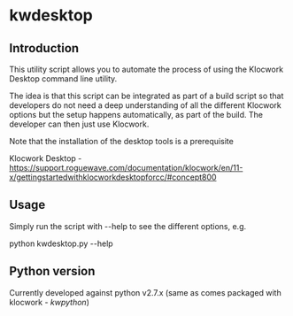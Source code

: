 # kwdesktop

## Introduction

This utility script allows you to automate the process of using the Klocwork Desktop
command line utility.

The idea is that this script can be integrated as part of a build script so that
developers do not need a deep understanding of all the different Klocwork options
but the setup happens automatically, as part of the build. The developer can then
just use Klocwork.

Note that the installation of the desktop tools is a prerequisite

Klocwork Desktop - https://support.roguewave.com/documentation/klocwork/en/11-x/gettingstartedwithklocworkdesktopforcc/#concept800

## Usage

Simply run the script with --help to see the different options, e.g.

python kwdesktop.py --help

## Python version

Currently developed against python v2.7.x (same as comes packaged with klocwork - *kwpython*)
